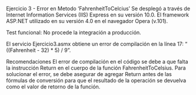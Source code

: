 Ejercicio 3 - Error en Metodo ‘FahrenheitToCelcius’
Se desplegó a través de Internet Information Services (IIS) Express en su versión 10.0. El framework ASP.NET utilizado en su versión 4.0 en el navegador Opera (v.101).

Test funcional: No procede la integración a producción.

El servicio Ejercicio3.asmx obtiene un error de compilación en la línea 17: “ ((Fahrenheit - 32) * 5) / 9”. 

Recomendaciones
El error de compilación en el código se debe a que falta la instrucción Return en el cuerpo de la función FahrenheitToCelsius. Para solucionar el error, se debe asegurar de agregar Return antes de las fórmulas de conversión para que el resultado de la operación se devuelva como el valor de retorno de la función.
